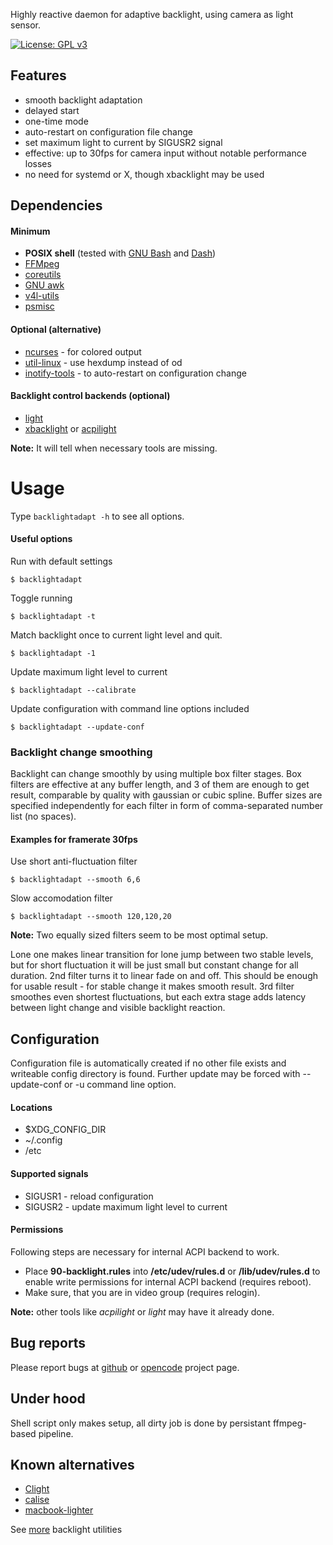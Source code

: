 Highly reactive daemon for adaptive backlight, using camera as light sensor.

[![License: GPL v3](https://img.shields.io/badge/License-GPLv3-blue.svg)](https://www.gnu.org/licenses/gpl-3.0)

## Features
- smooth backlight adaptation
- delayed start
- one-time mode
- auto-restart on configuration file change
- set maximum light to current by SIGUSR2 signal
- effective: up to 30fps for camera input without notable performance losses
- no need for systemd or X, though xbacklight may be used

## Dependencies

#### Minimum

- **POSIX shell** (tested with [GNU Bash](http://tiswww.case.edu/php/chet/bash/bashtop.html) and [Dash](http://gondor.apana.org.au/~herbert/dash/))
- [FFMpeg](https://ffmpeg.org/)
- [coreutils](https://www.gnu.org/software/coreutils/)
- [GNU awk](https://www.gnu.org/software/gawk/gawk.html)
- [v4l-utils](https://git.linuxtv.org/v4l-utils.git)
- [psmisc](https://gitlab.com/psmisc/psmisc)

#### Optional (alternative)

- [ncurses](https://www.gnu.org/software/ncurses/) - for colored output
- [util-linux](https://www.kernel.org/pub/linux/utils/util-linux/) - use hexdump instead of od
- [inotify-tools](https://github.com/inotify-tools/inotify-tools) - to auto-restart on configuration change

#### Backlight control backends (optional)

- [light](https://github.com/haikarainen/light)
- [xbacklight](https://gitlab.freedesktop.org/xorg/app/xbacklight) or [acpilight](sys-power/acpilight)

**Note:** It will tell when necessary tools are missing.

# Usage

Type `backlightadapt -h` to see all options.

#### Useful options

Run with default settings
```
$ backlightadapt
```

Toggle running
```
$ backlightadapt -t
```

Match backlight once to current light level and quit.
```
$ backlightadapt -1
```

Update maximum light level to current
```
$ backlightadapt --calibrate
```

Update configuration with command line options included
```
$ backlightadapt --update-conf
```

### Backlight change smoothing

Backlight can change smoothly by using multiple box filter stages. Box filters are effective at any buffer length, and 3 of them are enough to get result, comparable by quality with gaussian or cubic spline. Buffer sizes are specified independently for each filter in form of comma-separated number list (no spaces).

#### Examples for framerate 30fps

Use short anti-fluctuation filter
```
$ backlightadapt --smooth 6,6
```

Slow accomodation filter
```
$ backlightadapt --smooth 120,120,20
```

**Note:** Two equally sized filters seem to be most optimal setup.

Lone one makes linear transition for lone jump between two stable levels, but for short fluctuation it will be just small but constant change for all duration. 2nd filter turns it to linear fade on and off. This should be enough for usable result - for stable change it makes smooth result. 3rd filter smoothes even shortest fluctuations, but each extra stage adds latency between light change and visible backlight reaction.

## Configuration

Configuration file is automatically created if no other file exists and writeable config directory is found.
Further update may be forced with --update-conf or -u command line option.

#### Locations

- $XDG_CONFIG_DIR
- ~/.config
- /etc

#### Supported signals

- SIGUSR1 - reload configuration
- SIGUSR2 - update maximum light level to current

#### Permissions

Following steps are necessary for internal ACPI backend to work.
- Place **90-backlight.rules** into **/etc/udev/rules.d** or **/lib/udev/rules.d** to enable write permissions for internal ACPI backend (requires reboot).
- Make sure, that you are in video group (requires relogin).

**Note:** other tools like *acpilight* or *light* may have it already done.

## Bug reports

Please report bugs at [github](https://github.com/nick87720z/backlight-adaptive/issues) or [opencode](https://www.opencode.net/nick87720z/backlight-adaptive/-/issues) project page.

## Under hood

Shell script only makes setup, all dirty job is done by persistant ffmpeg-based pipeline.

## Known alternatives

- [Clight](https://github.com/FedeDP/Clight)
- [calise](https://sourceforge.net/projects/calise/)
- [macbook-lighter](https://github.com/harttle/macbook-lighter)

See [more](https://wiki.archlinux.org/index.php/Backlight#Backlight_utilities) backlight utilities
